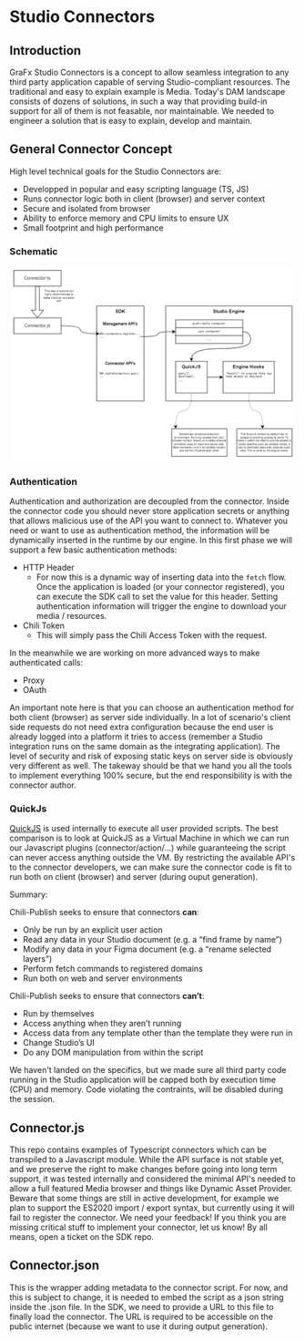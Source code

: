 # Studio Connectors

## Introduction

GraFx Studio Connectors is a concept to allow seamless integration to any third party application capable of serving Studio-compliant resources. The traditional and easy to explain example is Media. Today's DAM landscape consists of dozens of solutions, in such a way that providing build-in support for all of them is not feasable, nor maintainable. We needed to engineer a solution that is easy to explain, develop and maintain. 

## General Connector Concept

High level technical goals for the Studio Connectors are:

* Developped in popular and easy scripting language (TS, JS)
* Runs connector logic both in client (browser) and server context
* Secure and isolated from browser
* Ability to enforce memory and CPU limits to ensure UX
* Small footprint and high performance

### Schematic
![Connector Architecture Overview](./assets/Connectors.png)

### Authentication
Authentication and authorization are decoupled from the connector. Inside the connector code you should never store application secrets or anything that allows malicious use of the API you want to connect to. Whatever you need or want to use as authentication method, the information will be dynamically inserted in the runtime by our engine. 
In this first phase we will support a few basic authentication methods:

* HTTP Header
  * For now this is a dynamic way of inserting data into the `fetch` flow. Once the application is loaded (or your connector registered), you can execute the SDK call to set the value for this header. Setting authentication information will trigger the engine to download your media / resources.
* Chili Token
  * This will simply pass the Chili Access Token with the request.

In the meanwhile we are working on more advanced ways to make authenticated calls:
* Proxy
* OAuth

An important note here is that you can choose an authentication method for both client (browser) as server side individually. In a lot of scenario's client side requests do not need extra configuration because the end user is already logged into a platform it tries to access (remember a Studio integration runs on the same domain as the integrating application). The level of security and risk of exposing static keys on server side is obviously very different as well. 
The takeway should be that we hand you all the tools to implement everything 100% secure, but the end responsibility is with the connector author.

### QuickJs

[QuickJS](https://bellard.org/quickjs/) is used internally to execute all user provided scripts. The best comparison is to look at QuickJS as a Virtual Machine in which we can run our Javascript plugins (connector/action/...) while guaranteeing the script can never access anything outside the VM. By restricting the available API's to the connector developers, we can make sure the connector code is fit to run both on client (browser) and server (during ouput generation).

Summary:

Chili-Publish seeks to ensure that connectors **can**:

* Only be run by an explicit user action
* Read any data in your Studio document (e.g. a “find frame by name”)
* Modify any data in your Figma document (e.g. a “rename selected layers”)
* Perform fetch commands to registered domains
* Run both on web and server environments

Chili-Publish seeks to ensure that connectors **can’t**:

* Run by themselves
* Access anything when they aren’t running
* Access data from any template other than the template they were run in
* Change Studio’s UI
* Do any DOM manipulation from within the script

We haven't landed on the specifics, but we made sure all third party code running in the Studio application will be capped both by execution time (CPU) and memory. Code violating the contraints, will be disabled during the session.

## Connector.js 

This repo contains examples of Typescript connectors which can be transpiled to a Javascript module. While the API surface is not stable yet, and we preserve the right to make changes before going into long term support, it was tested internally and considered the minimal API's needed to allow a full featured Media browser and things like Dynamic Asset Provider. Beware that some things are still in active development, for example we plan to support the ES2020 import / export syntax, but currently using it will fail to register the connector. 
We need your feedback! If you think you are missing critical stuff to implement your connector, let us know! By all means, open a ticket on the SDK repo.

## Connector.json

This is the wrapper adding metadata to the connector script. For now, and this is subject to change, it is needed to embed the script as a json string inside the .json file. In the SDK, we need to provide a URL to this file to finally load the connector. The URL is required to be accessible on the public internet (because we want to use it during output generation).